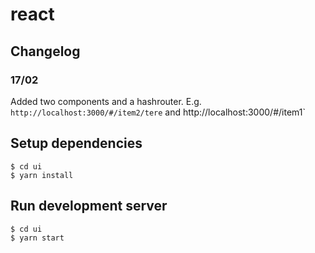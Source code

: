 # react

## Changelog

### 17/02
Added two components and a hashrouter. E.g. `http://localhost:3000/#/item2/tere` and http://localhost:3000/#/item1`

## Setup dependencies
```
$ cd ui
$ yarn install
```

## Run development server
```
$ cd ui
$ yarn start
```
